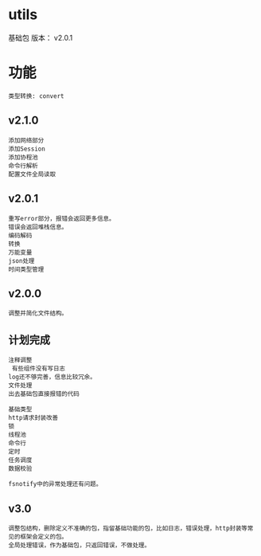 # utils
基础包
版本： v2.0.1


# 功能
    类型转换: convert

## v2.1.0
    添加网络部分
    添加Session
    添加协程池
    命令行解析
    配置文件全局读取

## v2.0.1
    重写error部分，报错会返回更多信息。
    错误会返回堆栈信息。
    编码解码
    转换
    万能变量
    json处理
    时间类型管理

## v2.0.0
    调整并简化文件结构。



## 计划完成
    注释调整
     有些组件没有写日志
    log还不够完善，信息比较冗余。
    文件处理
    出去基础包直接报错的代码
    
    基础类型
    http请求封装改善
    锁
    线程池
    命令行
    定时
    任务调度
    数据校验

    fsnotify中的异常处理还有问题。

    
## v3.0
    调整包结构，删除定义不准确的包，指留基础功能的包，比如日志，错误处理，http封装等常见的框架会定义的包。
    全局处理错误，作为基础包，只返回错误，不做处理。